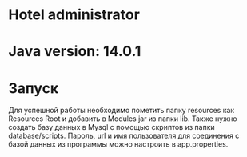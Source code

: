 # Hotel administrator

# Java version: 14.0.1

# Запуск

Для успешной работы необходимо пометить папку resources как Resources Root и добавить в Modules jar из папки lib. Также нужно создать базу данных в Mysql с помощью скриптов из
папки database/scripts. Пароль, url и имя пользователя для соединения с базой данных из программы можно настроить в app.properties.
